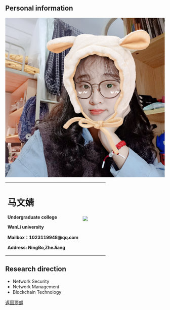 
## Personal information
<a id="top"></a>
![马文婧](MaWjing.jpg)
<table border="0">
 <tr>
  <td width="75%">
   <h1>马文婧</h1>
   <p><b>Undergraduate college</b></p>
   <p><b>WanLi university</b></p>
   <p><b>Mailbox：1023119948@qq.com</b></p>
   <p><b>Address: NingBo,ZheJiang</b></p>
   </td>
  <td width="25%">
   <img src="m=MaWjing.jpg" width="100%">
   </td>
  </tr>
 </table>
 
## Research direction
- Network Security
- Network Management
- Blockchain Technology

<a href="#top">返回顶部</a>
